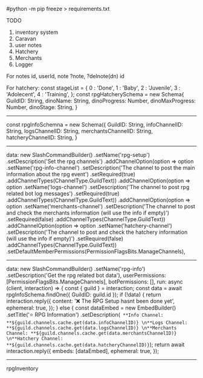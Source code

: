 #python -m pip freeze > requirements.txt

TODO

1. inventory system
2. Caravan
3. user notes
4. Hatchery
5. Merchants
6. Logger

For notes
id, userId, note
?note, ?delnote(dn) id

For hatchery:
const stageList = {
0 : 'Done',
1 : 'Baby',
2 : 'Juvenile',
3 : 'Adolecent',
4 : 'Training',
};
const rpgHatcherySchema = new Schema{
GuildID: String,
dinoName: String,
dinoProgress: Number,
dinoMaxProgress: Number,
dinoStage: String,
}

---

const rpgInfoSchemna = new Schema({
GuildID: String,
infoChannelID: String,
logsChannelID: String,
merchantsChannelID: String,
hatcheryChannelID: String,
}

---

data: new SlashCommandBuilder()
.setName('rpg-setup')
.setDescription('Set the rpg channels')
.addChannelOption(option => option
.setName('rpg-info-channel')
.setDescription('The channel to post the main information about the rpg event')
.setRequired(true)
.addChannelTypes(ChannelType.GuildText))
.addChannelOption(option => option
.setName('logs-channel')
.setDescription('The channel to post rpg related bot log messages')
.setRequired(true)
.addChannelTypes(ChannelType.GuildText))
.addChannelOption(option => option
.setName('merchants-channel')
.setDescription('The channel to post and check the merchants information (will use the info if empty)')
.setRequired(false)
.addChannelTypes(ChannelType.GuildText))
.addChannelOption(option => option
.setName('hatchery-channel')
.setDescription('The channel to post and check the hatchery information (will use the info if empty)')
.setRequired(false)
.addChannelTypes(ChannelType.GuildText))
.setDefaultMemberPermissions(PermissionFlagsBits.ManageChannels),

---

data: new SlashCommandBuilder()
.setName('rpg-info')
.setDescription('Get the rpg related bot data'),
userPermissions: [PermissionFlagsBits.ManageChannels],
botPermissions: [],
run: async (client, interaction) => {
const { guild } = interaction;
const data = await rpgInfoSchema.findOne({ GuildID: guild.id });
if (!data) {
return interaction.reply({
content: '❌ The RPG Setup hasnt been done yet',
ephemeral: true,
});
}
else {
const dataEmbed = new EmbedBuilder()
.setTitle('⭐ RPG Information')
.setDescription(`
					**Info Channel: **${guild.channels.cache.get(data.infoChannelID)}
					\n**Logs Channel: **${guild.channels.cache.get(data.logsChannelID)}
					\n**Merchants Channel: **${guild.channels.cache.get(data.merchantsChannelID)}
					\n**Hatchery Channel: **${guild.channels.cache.get(data.hatcheryChannelID)}`);
return await interaction.reply({
embeds: [dataEmbed],
ephemeral: true,
});

---

rpgInventory
